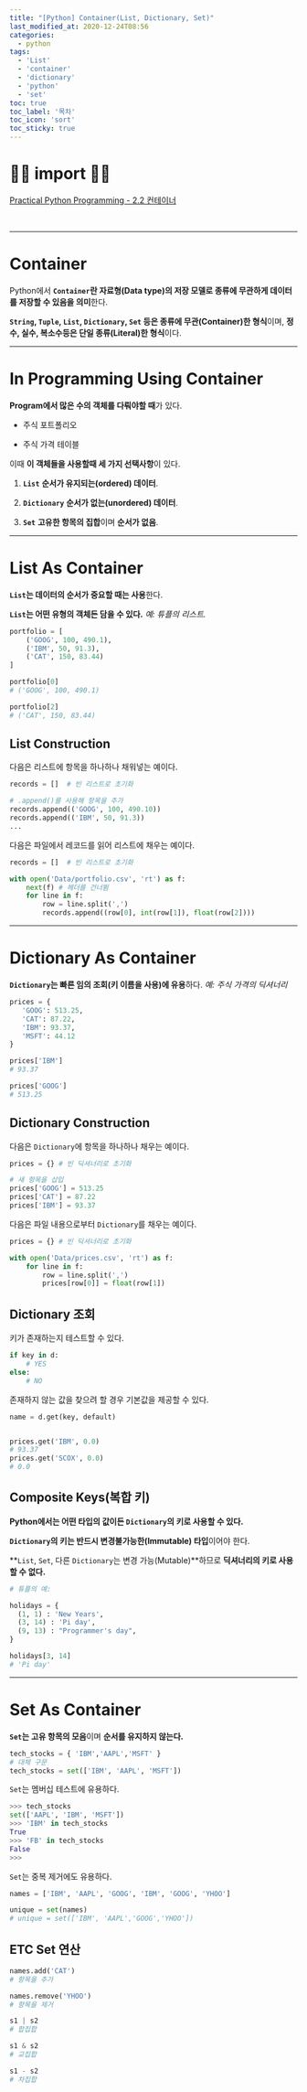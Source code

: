 ```yaml
---
title: "[Python] Container(List, Dictionary, Set)"
last_modified_at: 2020-12-24T08:56
categories: 
  - python
tags: 
  - 'List' 
  - 'container' 
  - 'dictionary' 
  - 'python' 
  - 'set'
toc: true
toc_label: '목차'
toc_icon: 'sort'
toc_sticky: true
---
```


# 🙆‍♂️ import 🙇‍♂️

[Practical Python Programming - 2.2 컨테이너](https://wikidocs.net/84389)

[]()

[]()

[]()

[]()

[]()

<br>

---

# Container

Python에서 **`Container`란 자료형(Data type)의 저장 모델로 종류에 무관하게 데이터를 저장할 수 있음을 의미**한다.

**`String`, `Tuple`, `List`, `Dictionary`, `Set` 등은 종류에 무관(Container)한 형식**이며, **정수, 실수, 복소수등은 단일 종류(Literal)한 형식**이다.

---

# In Programming Using Container

**Program에서 많은 수의 객체를 다뤄야할 때**가 있다.

- 주식 포트폴리오

- 주식 가격 테이블

이때 **이 객체들을 사용할때 세 가지 선택사항**이 있다.

1. **`List`**
**순서가 유지되는(ordered) 데이터**.

2. **`Dictionary`**
**순서가 없는(unordered) 데이터**.

3. **`Set`**
**고유한 항목의 집합**이며 **순서가 없음**.



---

# List As Container

**`List`는 데이터의 순서가 중요할 때는 사용**한다.

**`List`는 어떤 유형의 객체든 담을 수 있다.**
_예: 튜플의 리스트._

```python
portfolio = [
    ('GOOG', 100, 490.1),
    ('IBM', 50, 91.3),
    ('CAT', 150, 83.44)
]

portfolio[0]
# ('GOOG', 100, 490.1)

portfolio[2]
# ('CAT', 150, 83.44)

```

## List Construction

다음은 리스트에 항목을 하나하나 채워넣는 예이다.

```python
records = []  # 빈 리스트로 초기화

# .append()를 사용해 항목을 추가
records.append(('GOOG', 100, 490.10))
records.append(('IBM', 50, 91.3))
...
```
다음은 파일에서 레코드를 읽어 리스트에 채우는 예이다.

```python
records = []  # 빈 리스트로 초기화

with open('Data/portfolio.csv', 'rt') as f:
    next(f) # 헤더를 건너뜀
    for line in f:
        row = line.split(',')
        records.append((row[0], int(row[1]), float(row[2])))
```

---

# Dictionary As Container

**`Dictionary`는 빠른 임의 조회(키 이름을 사용)에 유용**하다. 
_예: 주식 가격의 딕셔너리_

```python
prices = {
   'GOOG': 513.25,
   'CAT': 87.22,
   'IBM': 93.37,
   'MSFT': 44.12
}

prices['IBM']
# 93.37

prices['GOOG']
# 513.25
```

## Dictionary Construction

다음은 `Dictionary`에 항목을 하나하나 채우는 예이다.

```python
prices = {} # 빈 딕셔너리로 초기화

# 새 항목을 삽입
prices['GOOG'] = 513.25
prices['CAT'] = 87.22
prices['IBM'] = 93.37
```

다음은 파일 내용으로부터 `Dictionary`를 채우는 예이다.

```python
prices = {} # 빈 딕셔너리로 초기화

with open('Data/prices.csv', 'rt') as f:
    for line in f:
        row = line.split(',')
        prices[row[0]] = float(row[1])
```

## Dictionary 조회

키가 존재하는지 테스트할 수 있다.
```python
if key in d:
    # YES
else:
    # NO
```
존재하지 않는 값을 찾으려 할 경우 기본값을 제공할 수 있다.
```python
name = d.get(key, default)


prices.get('IBM', 0.0)
# 93.37
prices.get('SCOX', 0.0)
# 0.0
```


## Composite Keys(복합 키)

**Python에서는 어떤 타입의 값이든 `Dictionary`의 키로 사용할 수 있다.**

**`Dictionary`의 키는 반드시 변경불가능한(Immutable) 타입**이어야 한다.

**`List`, `Set`, 다른 `Dictionary`는 변경 가능(Mutable)**하므로 **딕셔너리의 키로 사용할 수 없다.**

```python
# 튜플의 예:

holidays = {
  (1, 1) : 'New Years',
  (3, 14) : 'Pi day',
  (9, 13) : "Programmer's day",
}

holidays[3, 14]
# 'Pi day'
```
---

# Set As Container

**`Set`는 고유 항목의 모음**이며 **순서를 유지하지 않는다.**

```python
tech_stocks = { 'IBM','AAPL','MSFT' }
# 대체 구문
tech_stocks = set(['IBM', 'AAPL', 'MSFT'])
```

`Set`는 멤버십 테스트에 유용하다.

```python
>>> tech_stocks
set(['AAPL', 'IBM', 'MSFT'])
>>> 'IBM' in tech_stocks
True
>>> 'FB' in tech_stocks
False
>>>
```

`Set`는 중복 제거에도 유용하다.

```python
names = ['IBM', 'AAPL', 'GOOG', 'IBM', 'GOOG', 'YHOO']

unique = set(names)
# unique = set(['IBM', 'AAPL','GOOG','YHOO'])
```

## ETC Set 연산

```python
names.add('CAT')        
# 항목을 추가

names.remove('YHOO')    
# 항목을 제거

s1 | s2                 
# 합집합

s1 & s2                 
# 교집합

s1 - s2                 
# 차집합
```